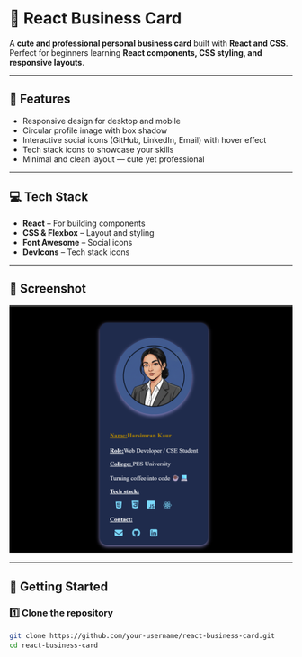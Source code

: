 # 🌸 React Business Card

A **cute and professional personal business card** built with **React and CSS**.  
Perfect for beginners learning **React components, CSS styling, and responsive layouts**.

---

## 🔹 Features
-  Responsive design for desktop and mobile  
-  Circular profile image with box shadow  
-  Interactive social icons (GitHub, LinkedIn, Email) with hover effect  
-  Tech stack icons to showcase your skills  
-  Minimal and clean layout — cute yet professional  

---

## 💻 Tech Stack
- **React** – For building components  
- **CSS & Flexbox** – Layout and styling  
- **Font Awesome** – Social icons  
- **DevIcons** – Tech stack icons  

---

## 🎨 Screenshot
![Business Card Screenshot](./public/demo.png)  

---

## 🚀 Getting Started

### 1️⃣ Clone the repository
```bash
git clone https://github.com/your-username/react-business-card.git
cd react-business-card
